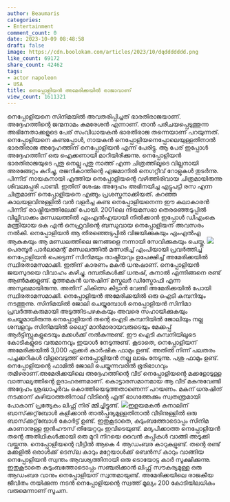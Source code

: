 ```yaml
---
author: Beaumaris
categories:
- Entertainment
comment_count: 0
date: 2023-10-09 08:48:58
draft: false
image: https://cdn.boolokam.com/articles/2023/10/dqddddddd.png
like_count: 69172
share_count: 42462
tags:
- actor napoleon
- USA
title: നെപ്പോളിയൻ അമേരിക്കയിൽ രാജാവാണ്
view_count: 1611321
---
```


നെപ്പോളിയനെ സിനിമയിൽ അവതരിപ്പിച്ചത് ഭാരതിരാജയാണ്. അദ്ദേഹത്തിന്റെ ജന്മനാമം കുമരേശൻ എന്നാണ്. താൻ പരിചയപ്പെടുത്തുന്ന അഭിനേതാക്കളുടെ പേര് സംവിധായകൻ ഭാരതിരാജ തന്നെയാണ് പറയുന്നത്. നെപ്പോളിയനെ കണ്ടപ്പോൾ, നായകൻ നെപ്പോളിയനെപ്പോലെയുള്ളതിനാൽ ഭാരതിരാജ അദ്ദേഹത്തിന് നെപ്പോളിയൻ എന്ന് പേരിട്ടു. ആ പേര് ഇപ്പോൾ അദ്ദേഹത്തിന് ഒരു ഐക്കണായി മാറിയിരിക്കുന്നു. നെപ്പോളിയൻ ഭാരതിരാജയുടെ പുതു നെല്ലു പുതു നാത്ത് എന്ന ചിത്രത്തിലൂടെ വില്ലനായി അരങ്ങേറ്റം കുറിച്ചു, രജനികാന്തിന്റെ എജമാനിൽ നെഗറ്റീവ് റോളുകൾ തുടർന്നു. പിന്നീട് നായകനായി എത്തിയ നെപ്പോളിയന്റെ വഴിത്തിരിവായ ചിത്രമായിരുന്നു ശിവലപ്പേരി പാണ്ടി. ഇതിന് ശേഷം അദ്ദേഹം അഭിനയിച്ച എട്ടുപട്ടി രസ എന്ന ചിത്രമാണ് നെപ്പോളിയനെ എങ്ങും പ്രശസ്തനാക്കിയത്. കുറഞ്ഞ കാലയളവിനുള്ളിൽ വൻ വളർച്ച കണ്ട നെപ്പോളിയനെന്ന ഈ കലാകാരൻ പിന്നീട് രാഷ്ട്രീയത്തിലേക്ക് പോയി. 2001ലെ നിയമസഭാ തെരഞ്ഞെടുപ്പിൽ വില്ലിവാക്കം മണ്ഡലത്തിൽ എംഎൽഎയായി നിൽക്കാൻ ഇപ്പോൾ ഡിഎംകെ മന്ത്രിയായ കെ എൻ നെഹ്രുവിന്റെ ബന്ധുവായ നെപ്പോളിയന് അവസരം നൽകി. നെപ്പോളിയൻ ആ തിരഞ്ഞെടുപ്പിൽ വിജയിക്കുകയും എംഎൽഎ ആകുകയും ആ മണ്ഡലത്തിലെ ജനങ്ങളെ നന്നായി സേവിക്കുകയും ചെയ്തു. ![](https://cdn.boolokam.com/articles/2023/10/dqddddddd.png)പെരമ്പൂർ പാർലമെന്റ് മണ്ഡലത്തിൽ മത്സരിച്ച് എംപിയായി പ്രവർത്തിച്ച നെപ്പോളിയൻ പെട്ടെന്ന് സിനിമയും രാഷ്ട്രീയവും ഉപേക്ഷിച്ച് അമേരിക്കയിൽ സ്ഥിരതാമസമാക്കി. ഇതിന് കാരണം മകൻ ധനുഷാണ്. നെപ്പോളിയൻ ജയസുദയെ വിവാഹം കഴിച്ചു. ദമ്പതികൾക്ക് ധനുഷ്, കുനാൽ എന്നിങ്ങനെ രണ്ട് ആൺമക്കളുണ്ട്. മൂത്തമകൻ ധനുഷിന് മസ്കുലർ ഡിസ്ട്രോഫി എന്ന അസുഖമായിരുന്നു. അതിന് ചികിത്സ കിട്ടാൻ വേണ്ടി അമേരിക്കയിൽ പോയി സ്ഥിരതാമസമാക്കി. നെപ്പോളിയൻ അമേരിക്കയിൽ ഒരു ഐടി കമ്പനിയും നടത്തുന്നു. സിനിമയിൽ ജോലി ചെയ്യുമ്പോൾ നെപ്പോളിയൻ സിനിമാ പ്രവർത്തകരുമായി അടുത്തിടപഴകുകയും അവരെ സഹായിക്കുകയും ചെയ്യുമായിരുന്നു.നെപ്പോളിയൻ തന്റെ ഐടി കമ്പനിയിൽ ജോലിയും നല്ല ശമ്പളവും സിനിമയിൽ ലൈറ്റ് മാൻമാരായവരുടെയും മേക്കപ്പ് ആർട്ടിസ്റ്റുകളുടെയും മക്കൾക്ക് നൽകുന്നുണ്ട്. ഈ ഐടി കമ്പനിയിലൂടെ കോടികളുടെ വരുമാനവും ഇയാൾ നേടുന്നുണ്ട്. കൂടാതെ, നെപ്പോളിയന് അമേരിക്കയിൽ 3,000 ഏക്കർ കാർഷിക ഫാമും ഉണ്ട്. അതിൽ നിന്ന് പലതരം പച്ചക്കറികൾ വിളവെടുത്ത് നെപ്പോളിയൻ നല്ല ലാഭം നേടുന്നു. പശു ഫാമും ഉണ്ട്. നെപ്പോളിയന്റെ ഫാമിൽ ജോലി ചെയ്യുന്നവരിൽ ഭൂരിഭാഗവും തമിഴരാണ്.അമേരിക്കയിലെ അദ്ദേഹത്തിന്റെ വീട് നെപ്പോളിയന്റെ മക്കളോടുള്ള വാത്സല്യത്തിന്റെ ഉദാഹരണമാണ്. കൊട്ടാരസമാനമായ ആ വീട് മകനുവേണ്ടി അദ്ദേഹം ശ്രദ്ധാപൂർവം കൊത്തിയെടുത്തതാണെന്ന് പറയണം. മകന് ധനുഷിന് നടക്കാന് കഴിയാത്തതിനാല് വീടിന്റെ ഏത് ഭാഗത്തേക്കും സ്വതന്ത്രമായി പോകാന് പ്രത്യേകം ലിഫ്റ്റ് നിര് മ്മിച്ചിട്ടുണ്ട്. ![](https://cdn.boolokam.com/articles/2023/10/napoleon-house-bar-cafe.jpg)ഇളയമകൻ കുനാലിന് ബാസ്‌ക്കറ്റ്‌ബോൾ കളിക്കാൻ താൽപ്പര്യമുള്ളതിനാൽ വീടിനുള്ളിൽ ഒരു ബാസ്‌ക്കറ്റ്‌ബോൾ കോർട്ട് ഉണ്ട്. ഇതുകൂടാതെ, കുടുംബത്തോടൊപ്പം സിനിമ കാണാനുള്ള ഇൻഹൗസ് തിയേറ്ററും ഇവിടെയുണ്ട്. മദ്യപിക്കാത്ത നെപ്പോളിയൻ തന്റെ അതിഥികൾക്കായി ഒരു മുറി നിറയെ വൈൻ കുപ്പികൾ വാങ്ങി അടുക്കി വയ്ക്കുന്നു. നെപ്പോളിയന്റെ വീട്ടിൽ ആകെ 4 ആഡംബര കാറുകളുണ്ട്. തന്റെ രണ്ട് മക്കളിൽ ഒരാൾക്ക് ടെസ്‌ല കാറും മറ്റേയാൾക്ക് ബെൻസ് കാറും വാങ്ങിയ നെപ്പോളിയൻ സ്വന്തം ആവശ്യത്തിനായി ഒരു ടൊയോട്ട കാർ സൂക്ഷിക്കുന്നു. ഇതുകൂടാതെ കുടുംബത്തോടൊപ്പം സഞ്ചരിക്കാൻ ലിഫ്റ്റ് സൗകര്യമുള്ള ഒരു ആഡംബര വാനും നെപ്പോളിയന് സ്വന്തമായുണ്ട്. അമേരിക്കയിലെ രാജകീയ ജീവിതം നയിക്കുന്ന നടൻ നെപ്പോളിയന്റെ സ്വത്ത് മൂല്യം 200 കോടിയിലധികം വരുമെന്നാണ് സൂചന.